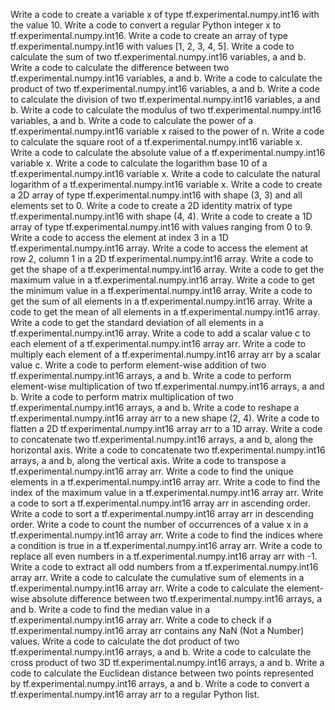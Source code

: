Write a code to create a variable x of type tf.experimental.numpy.int16 with the value 10.
Write a code to convert a regular Python integer x to tf.experimental.numpy.int16.
Write a code to create an array of type tf.experimental.numpy.int16 with values [1, 2, 3, 4, 5].
Write a code to calculate the sum of two tf.experimental.numpy.int16 variables, a and b.
Write a code to calculate the difference between two tf.experimental.numpy.int16 variables, a and b.
Write a code to calculate the product of two tf.experimental.numpy.int16 variables, a and b.
Write a code to calculate the division of two tf.experimental.numpy.int16 variables, a and b.
Write a code to calculate the modulus of two tf.experimental.numpy.int16 variables, a and b.
Write a code to calculate the power of a tf.experimental.numpy.int16 variable x raised to the power of n.
Write a code to calculate the square root of a tf.experimental.numpy.int16 variable x.
Write a code to calculate the absolute value of a tf.experimental.numpy.int16 variable x.
Write a code to calculate the logarithm base 10 of a tf.experimental.numpy.int16 variable x.
Write a code to calculate the natural logarithm of a tf.experimental.numpy.int16 variable x.
Write a code to create a 2D array of type tf.experimental.numpy.int16 with shape (3, 3) and all elements set to 0.
Write a code to create a 2D identity matrix of type tf.experimental.numpy.int16 with shape (4, 4).
Write a code to create a 1D array of type tf.experimental.numpy.int16 with values ranging from 0 to 9.
Write a code to access the element at index 3 in a 1D tf.experimental.numpy.int16 array.
Write a code to access the element at row 2, column 1 in a 2D tf.experimental.numpy.int16 array.
Write a code to get the shape of a tf.experimental.numpy.int16 array.
Write a code to get the maximum value in a tf.experimental.numpy.int16 array.
Write a code to get the minimum value in a tf.experimental.numpy.int16 array.
Write a code to get the sum of all elements in a tf.experimental.numpy.int16 array.
Write a code to get the mean of all elements in a tf.experimental.numpy.int16 array.
Write a code to get the standard deviation of all elements in a tf.experimental.numpy.int16 array.
Write a code to add a scalar value c to each element of a tf.experimental.numpy.int16 array arr.
Write a code to multiply each element of a tf.experimental.numpy.int16 array arr by a scalar value c.
Write a code to perform element-wise addition of two tf.experimental.numpy.int16 arrays, a and b.
Write a code to perform element-wise multiplication of two tf.experimental.numpy.int16 arrays, a and b.
Write a code to perform matrix multiplication of two tf.experimental.numpy.int16 arrays, a and b.
Write a code to reshape a tf.experimental.numpy.int16 array arr to a new shape (2, 4).
Write a code to flatten a 2D tf.experimental.numpy.int16 array arr to a 1D array.
Write a code to concatenate two tf.experimental.numpy.int16 arrays, a and b, along the horizontal axis.
Write a code to concatenate two tf.experimental.numpy.int16 arrays, a and b, along the vertical axis.
Write a code to transpose a tf.experimental.numpy.int16 array arr.
Write a code to find the unique elements in a tf.experimental.numpy.int16 array arr.
Write a code to find the index of the maximum value in a tf.experimental.numpy.int16 array arr.
Write a code to sort a tf.experimental.numpy.int16 array arr in ascending order.
Write a code to sort a tf.experimental.numpy.int16 array arr in descending order.
Write a code to count the number of occurrences of a value x in a tf.experimental.numpy.int16 array arr.
Write a code to find the indices where a condition is true in a tf.experimental.numpy.int16 array arr.
Write a code to replace all even numbers in a tf.experimental.numpy.int16 array arr with -1.
Write a code to extract all odd numbers from a tf.experimental.numpy.int16 array arr.
Write a code to calculate the cumulative sum of elements in a tf.experimental.numpy.int16 array arr.
Write a code to calculate the element-wise absolute difference between two tf.experimental.numpy.int16 arrays, a and b.
Write a code to find the median value in a tf.experimental.numpy.int16 array arr.
Write a code to check if a tf.experimental.numpy.int16 array arr contains any NaN (Not a Number) values.
Write a code to calculate the dot product of two tf.experimental.numpy.int16 arrays, a and b.
Write a code to calculate the cross product of two 3D tf.experimental.numpy.int16 arrays, a and b.
Write a code to calculate the Euclidean distance between two points represented by tf.experimental.numpy.int16 arrays, a and b.
Write a code to convert a tf.experimental.numpy.int16 array arr to a regular Python list.
